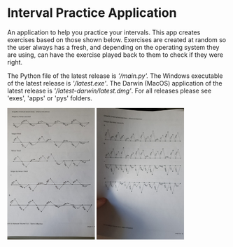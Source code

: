 # Interval Practice Application

An application to help you practice your intervals. This app creates exercises based on those shown below.
Exercises are created at random so the user always has a fresh, and depending on the operating system they are using, can have the exercise played back to them to check if they were right.

The Python file of the latest release is *'/main.py'.* 
The Windows executable of the latest release is *'/latest.exe'*.
The Darwin (MacOS) application of the latest release is *'/latest-darwin/latest.dmg'*.
For all releases please see 'exes', 'apps' or 'pys' folders.

<img src="examples/example0.jpg" width=200 height=300 alt="An example of an exercise this program was written to generate"/>
<img src="examples/example1.jpg" width=200 height=300 alt="An example of an exercise this program was written to generate"/>
